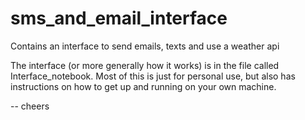 # sms_and_email_interface
Contains an interface to send emails, texts and use a weather api


The interface (or more generally how it works) is in the file called Interface_notebook. 
Most of this is just for personal use, but also has instructions on how to get up and running on your own machine.

-- 
cheers
